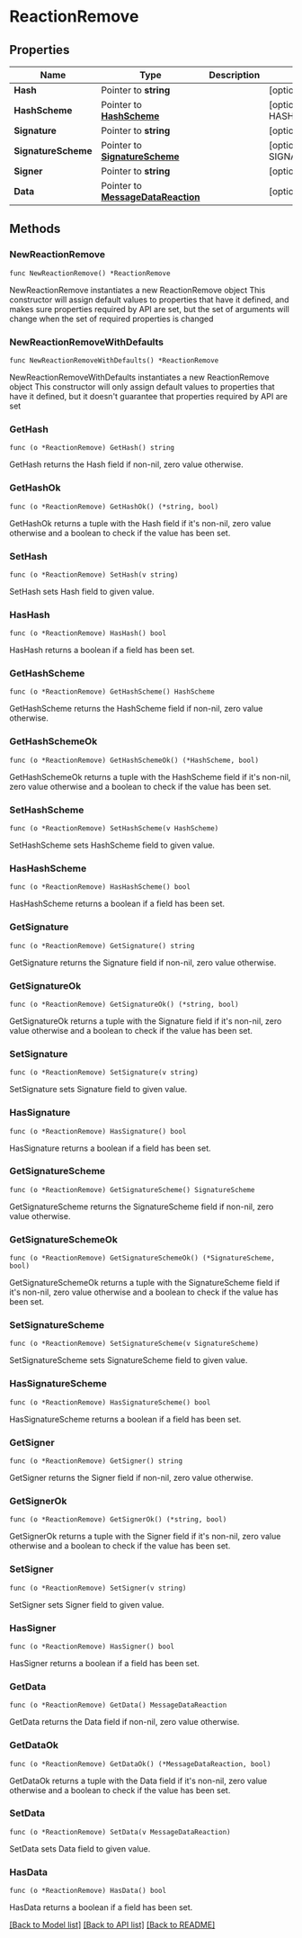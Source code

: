 # ReactionRemove

## Properties

Name | Type | Description | Notes
------------ | ------------- | ------------- | -------------
**Hash** | Pointer to **string** |  | [optional] 
**HashScheme** | Pointer to [**HashScheme**](HashScheme.md) |  | [optional] [default to HASHSCHEME_HASH_SCHEME_BLAKE3]
**Signature** | Pointer to **string** |  | [optional] 
**SignatureScheme** | Pointer to [**SignatureScheme**](SignatureScheme.md) |  | [optional] [default to SIGNATURESCHEME_ED25519]
**Signer** | Pointer to **string** |  | [optional] 
**Data** | Pointer to [**MessageDataReaction**](MessageDataReaction.md) |  | [optional] 

## Methods

### NewReactionRemove

`func NewReactionRemove() *ReactionRemove`

NewReactionRemove instantiates a new ReactionRemove object
This constructor will assign default values to properties that have it defined,
and makes sure properties required by API are set, but the set of arguments
will change when the set of required properties is changed

### NewReactionRemoveWithDefaults

`func NewReactionRemoveWithDefaults() *ReactionRemove`

NewReactionRemoveWithDefaults instantiates a new ReactionRemove object
This constructor will only assign default values to properties that have it defined,
but it doesn't guarantee that properties required by API are set

### GetHash

`func (o *ReactionRemove) GetHash() string`

GetHash returns the Hash field if non-nil, zero value otherwise.

### GetHashOk

`func (o *ReactionRemove) GetHashOk() (*string, bool)`

GetHashOk returns a tuple with the Hash field if it's non-nil, zero value otherwise
and a boolean to check if the value has been set.

### SetHash

`func (o *ReactionRemove) SetHash(v string)`

SetHash sets Hash field to given value.

### HasHash

`func (o *ReactionRemove) HasHash() bool`

HasHash returns a boolean if a field has been set.

### GetHashScheme

`func (o *ReactionRemove) GetHashScheme() HashScheme`

GetHashScheme returns the HashScheme field if non-nil, zero value otherwise.

### GetHashSchemeOk

`func (o *ReactionRemove) GetHashSchemeOk() (*HashScheme, bool)`

GetHashSchemeOk returns a tuple with the HashScheme field if it's non-nil, zero value otherwise
and a boolean to check if the value has been set.

### SetHashScheme

`func (o *ReactionRemove) SetHashScheme(v HashScheme)`

SetHashScheme sets HashScheme field to given value.

### HasHashScheme

`func (o *ReactionRemove) HasHashScheme() bool`

HasHashScheme returns a boolean if a field has been set.

### GetSignature

`func (o *ReactionRemove) GetSignature() string`

GetSignature returns the Signature field if non-nil, zero value otherwise.

### GetSignatureOk

`func (o *ReactionRemove) GetSignatureOk() (*string, bool)`

GetSignatureOk returns a tuple with the Signature field if it's non-nil, zero value otherwise
and a boolean to check if the value has been set.

### SetSignature

`func (o *ReactionRemove) SetSignature(v string)`

SetSignature sets Signature field to given value.

### HasSignature

`func (o *ReactionRemove) HasSignature() bool`

HasSignature returns a boolean if a field has been set.

### GetSignatureScheme

`func (o *ReactionRemove) GetSignatureScheme() SignatureScheme`

GetSignatureScheme returns the SignatureScheme field if non-nil, zero value otherwise.

### GetSignatureSchemeOk

`func (o *ReactionRemove) GetSignatureSchemeOk() (*SignatureScheme, bool)`

GetSignatureSchemeOk returns a tuple with the SignatureScheme field if it's non-nil, zero value otherwise
and a boolean to check if the value has been set.

### SetSignatureScheme

`func (o *ReactionRemove) SetSignatureScheme(v SignatureScheme)`

SetSignatureScheme sets SignatureScheme field to given value.

### HasSignatureScheme

`func (o *ReactionRemove) HasSignatureScheme() bool`

HasSignatureScheme returns a boolean if a field has been set.

### GetSigner

`func (o *ReactionRemove) GetSigner() string`

GetSigner returns the Signer field if non-nil, zero value otherwise.

### GetSignerOk

`func (o *ReactionRemove) GetSignerOk() (*string, bool)`

GetSignerOk returns a tuple with the Signer field if it's non-nil, zero value otherwise
and a boolean to check if the value has been set.

### SetSigner

`func (o *ReactionRemove) SetSigner(v string)`

SetSigner sets Signer field to given value.

### HasSigner

`func (o *ReactionRemove) HasSigner() bool`

HasSigner returns a boolean if a field has been set.

### GetData

`func (o *ReactionRemove) GetData() MessageDataReaction`

GetData returns the Data field if non-nil, zero value otherwise.

### GetDataOk

`func (o *ReactionRemove) GetDataOk() (*MessageDataReaction, bool)`

GetDataOk returns a tuple with the Data field if it's non-nil, zero value otherwise
and a boolean to check if the value has been set.

### SetData

`func (o *ReactionRemove) SetData(v MessageDataReaction)`

SetData sets Data field to given value.

### HasData

`func (o *ReactionRemove) HasData() bool`

HasData returns a boolean if a field has been set.


[[Back to Model list]](../README.md#documentation-for-models) [[Back to API list]](../README.md#documentation-for-api-endpoints) [[Back to README]](../README.md)



